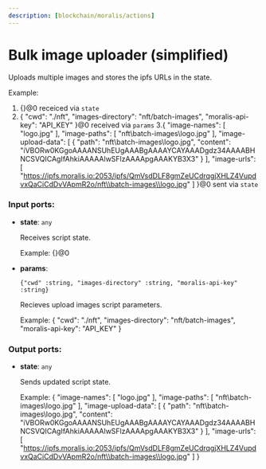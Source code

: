 ```yaml
---
description: [blockchain/moralis/actions]
---
```


# Bulk image uploader (simplified)

Uploads multiple images  and stores the ipfs URLs in the state.

Example:
1. {}@0 receiced via `state`
2. {
  "cwd": "./nft",
  "images-directory": "nft/batch-images",
  "moralis-api-key": "API_KEY"
}@0 received via `params`
3.{
  "image-names": [
    "logo.jpg"
  ],
  "image-paths": [
    "nft\\batch-images\\logo.jpg"
  ],
  "image-upload-data": [
    {
      "path": "nft\\batch-images\\logo.jpg",
      "content": "iVBORw0KGgoAAAANSUhEUgAAABgAAAAYCAYAAADgdz34AAAABHNCSVQICAgIfAhkiAAAAAlwSFlzAAAApgAAAKYB3X3"
    }
  ],
  "image-urls": [
	"https://ipfs.moralis.io:2053/ipfs/QmVsdDLF8gmZeUCdrqgjXHLZ4VupdvxQaCiCdDvVApmR2o/nft\\batch-images\\logo.jpg"
  ]
}@0 sent via `state`

### Input ports:

* __state__: ` any `

    Receives script state.
    
    Example:
    {}@0


* __params__: 
    ```
    {"cwd" :string, "images-directory" :string, "moralis-api-key" :string}
    ```

    Recieves upload images script parameters.
    
    Example:
    {
      "cwd": "./nft",
      "images-directory": "nft/batch-images",
      "moralis-api-key": "API_KEY"
    }

### Output ports:

* __state__: ` any `

    Sends updated script state.
    
    Example:
    {
      "image-names": [
        "logo.jpg"
      ],
      "image-paths": [
        "nft\\batch-images\\logo.jpg"
      ],
      "image-upload-data": [
        {
          "path": "nft\\batch-images\\logo.jpg",
          "content": "iVBORw0KGgoAAAANSUhEUgAAABgAAAAYCAYAAADgdz34AAAABHNCSVQICAgIfAhkiAAAAAlwSFlzAAAApgAAAKYB3X3"
        }
      ],
      "image-urls": [
    	"https://ipfs.moralis.io:2053/ipfs/QmVsdDLF8gmZeUCdrqgjXHLZ4VupdvxQaCiCdDvVApmR2o/nft\\batch-images\\logo.jpg"
      ]
    }


